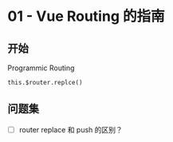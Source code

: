 # 01 - Vue Routing 的指南

## 开始
Programmic Routing
```
this.$router.replce()
```

## 问题集
- [ ] router replace 和 push 的区别？

